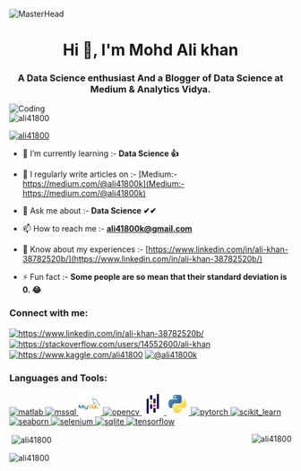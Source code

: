 ![MasterHead](https://blog.thecenterforsalesstrategy.com/hs-fs/hubfs/analytics.gif?width=400&name=analytics.gif)

<h1 align="center">Hi 👋, I'm Mohd Ali khan</h1>
<h3 align="center"> A Data Science enthusiast And a Blogger of Data Science at Medium & Analytics Vidya.</h3>

<img align="right" alt="Coding" width="600" src="https://i.pinimg.com/originals/41/7e/be/417ebee986aec41629278b1e04cfbfe9.gif">

<p align="left"> <img src="https://komarev.com/ghpvc/?username=ali41800&label=Profile%20views&color=0e75b6&style=flat" alt="ali41800" /> </p>

<p align="left"> <a href="https://github.com/ryo-ma/github-profile-trophy"><img src="https://github-profile-trophy.vercel.app/?username=ali41800" alt="ali41800" /></a> </p>

- 🌱 I’m currently learning :- **Data Science 👍**

- 📝 I regularly write articles on :- [Medium:-https://medium.com/@ali41800k](Medium:-https://medium.com/@ali41800k)

- 💬 Ask me about :- **Data Science ✔✔**

- 📫 How to reach me :- **ali41800k@gmail.com**

- 📄 Know about my experiences :- [https://www.linkedin.com/in/ali-khan-38782520b/](https://www.linkedin.com/in/ali-khan-38782520b/)

- ⚡ Fun fact :- **Some people are so mean that their standard deviation is 0. 😂**

<h3 align="left">Connect with me:</h3>
<p align="left">
<a href="https://linkedin.com/in/https://www.linkedin.com/in/ali-khan-38782520b/" target="blank"><img align="center" src="https://raw.githubusercontent.com/rahuldkjain/github-profile-readme-generator/master/src/images/icons/Social/linked-in-alt.svg" alt="https://www.linkedin.com/in/ali-khan-38782520b/" height="30" width="40" /></a>
<a href="https://stackoverflow.com/users/https://stackoverflow.com/users/14552600/ali-khan" target="blank"><img align="center" src="https://raw.githubusercontent.com/rahuldkjain/github-profile-readme-generator/master/src/images/icons/Social/stack-overflow.svg" alt="https://stackoverflow.com/users/14552600/ali-khan" height="30" width="40" /></a>
<a href="https://kaggle.com/https://www.kaggle.com/ali41800" target="blank"><img align="center" src="https://raw.githubusercontent.com/rahuldkjain/github-profile-readme-generator/master/src/images/icons/Social/kaggle.svg" alt="https://www.kaggle.com/ali41800" height="30" width="40" /></a>
<a href="https://medium.com/@ali41800k" target="blank"><img align="center" src="https://raw.githubusercontent.com/rahuldkjain/github-profile-readme-generator/master/src/images/icons/Social/medium.svg" alt="@ali41800k" height="30" width="40" /></a>
</p>

<h3 align="left">Languages and Tools:</h3>
<p align="left"> <a href="https://www.mathworks.com/" target="_blank" rel="noreferrer"> <img src="https://upload.wikimedia.org/wikipedia/commons/2/21/Matlab_Logo.png" alt="matlab" width="40" height="40"/> </a> <a href="https://www.microsoft.com/en-us/sql-server" target="_blank" rel="noreferrer"> <img src="https://www.svgrepo.com/show/303229/microsoft-sql-server-logo.svg" alt="mssql" width="40" height="40"/> </a> <a href="https://www.mysql.com/" target="_blank" rel="noreferrer"> <img src="https://raw.githubusercontent.com/devicons/devicon/master/icons/mysql/mysql-original-wordmark.svg" alt="mysql" width="40" height="40"/> </a> <a href="https://opencv.org/" target="_blank" rel="noreferrer"> <img src="https://www.vectorlogo.zone/logos/opencv/opencv-icon.svg" alt="opencv" width="40" height="40"/> </a> <a href="https://pandas.pydata.org/" target="_blank" rel="noreferrer"> <img src="https://raw.githubusercontent.com/devicons/devicon/2ae2a900d2f041da66e950e4d48052658d850630/icons/pandas/pandas-original.svg" alt="pandas" width="40" height="40"/> </a> <a href="https://www.python.org" target="_blank" rel="noreferrer"> <img src="https://raw.githubusercontent.com/devicons/devicon/master/icons/python/python-original.svg" alt="python" width="40" height="40"/> </a> <a href="https://pytorch.org/" target="_blank" rel="noreferrer"> <img src="https://www.vectorlogo.zone/logos/pytorch/pytorch-icon.svg" alt="pytorch" width="40" height="40"/> </a> <a href="https://scikit-learn.org/" target="_blank" rel="noreferrer"> <img src="https://upload.wikimedia.org/wikipedia/commons/0/05/Scikit_learn_logo_small.svg" alt="scikit_learn" width="40" height="40"/> </a> <a href="https://seaborn.pydata.org/" target="_blank" rel="noreferrer"> <img src="https://seaborn.pydata.org/_images/logo-mark-lightbg.svg" alt="seaborn" width="40" height="40"/> </a> <a href="https://www.selenium.dev" target="_blank" rel="noreferrer"> <img src="https://raw.githubusercontent.com/detain/svg-logos/780f25886640cef088af994181646db2f6b1a3f8/svg/selenium-logo.svg" alt="selenium" width="40" height="40"/> </a> <a href="https://www.sqlite.org/" target="_blank" rel="noreferrer"> <img src="https://www.vectorlogo.zone/logos/sqlite/sqlite-icon.svg" alt="sqlite" width="40" height="40"/> </a> <a href="https://www.tensorflow.org" target="_blank" rel="noreferrer"> <img src="https://www.vectorlogo.zone/logos/tensorflow/tensorflow-icon.svg" alt="tensorflow" width="40" height="40"/> </a> </p>

<p><img align="right" src="https://github-readme-stats.vercel.app/api/top-langs?username=ali41800&show_icons=true&locale=en&layout=compact" alt="ali41800" /></p>

<p>&nbsp;<img align="center" src="https://github-readme-stats.vercel.app/api?username=ali41800&show_icons=true&locale=en" alt="ali41800" /></p>

<p><img align="center" src="https://github-readme-streak-stats.herokuapp.com/?user=ali41800&" alt="ali41800" /></p>
